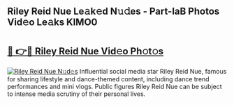 ## Riley Reid Nue Le𝚊k𝚎d N𝚞𝚍es - Part-IaB Photos Vid𝚎o Le𝚊ks KIMO0

# <h2><a href="http://fb9awnc.evod.top/?m=Riley+Reid+Nue">🔗 👉🔴 Riley Reid Nue Vid𝚎o Ph𝚘t𝚘s</a></h2>

[![Riley Reid Nue N𝚞d𝚎s](https://i.imgur.com/8V9OHl7.gif)](http://fb9awnc.evod.top/?m=Riley+Reid+Nue)
Influential social media star Riley Reid Nue, famous for sharing lifestyle and dance-themed content, including dance trend performances and mini vlogs. Public figures Riley Reid Nue can be subject to intense media scrutiny of their personal lives. 
